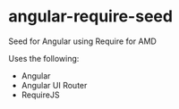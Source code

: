 angular-require-seed
====================

Seed for Angular using Require for AMD

Uses the following:

* Angular
* Angular UI Router
* RequireJS
